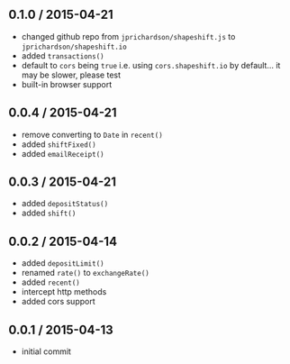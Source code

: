 0.1.0 / 2015-04-21
------------------
- changed github repo from `jprichardson/shapeshift.js` to `jprichardson/shapeshift.io`
- added `transactions()`
- default to `cors` being `true` i.e. using `cors.shapeshift.io` by default... it may be slower, please test
- built-in browser support

0.0.4 / 2015-04-21
------------------
- remove converting to `Date` in `recent()`
- added `shiftFixed()`
- added `emailReceipt()`

0.0.3 / 2015-04-21
------------------
- added `depositStatus()`
- added `shift()`

0.0.2 / 2015-04-14
------------------
- added `depositLimit()`
- renamed `rate()` to `exchangeRate()`
- added `recent()`
- intercept http methods
- added cors support

0.0.1 / 2015-04-13
------------------
- initial commit
